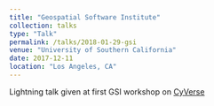 ```yaml
---
title: "Geospatial Software Institute"
collection: talks
type: "Talk"
permalink: /talks/2018-01-29-gsi
venue: "University of Southern California"
date: 2017-12-11
location: "Los Angeles, CA"
---
```


Lightning talk given at first GSI workshop on [CyVerse](https://gitpitch.com/tyson-swetnam/gsi-lightning)
